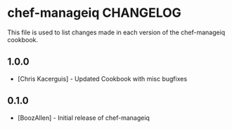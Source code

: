 chef-manageiq CHANGELOG
=========================

This file is used to list changes made in each version of the chef-manageiq cookbook.

1.0.0
-----
- [Chris Kacerguis] - Updated Cookbook with misc bugfixes

0.1.0
-----
- [BoozAllen] - Initial release of chef-manageiq

